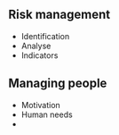 ## Risk management
- Identification
- Analyse
- Indicators

## Managing people
- Motivation
- Human needs
- 